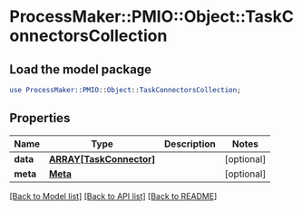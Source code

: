 # ProcessMaker::PMIO::Object::TaskConnectorsCollection

## Load the model package
```perl
use ProcessMaker::PMIO::Object::TaskConnectorsCollection;
```

## Properties
Name | Type | Description | Notes
------------ | ------------- | ------------- | -------------
**data** | [**ARRAY[TaskConnector]**](TaskConnector.md) |  | [optional] 
**meta** | [**Meta**](Meta.md) |  | [optional] 

[[Back to Model list]](../README.md#documentation-for-models) [[Back to API list]](../README.md#documentation-for-api-endpoints) [[Back to README]](../README.md)


